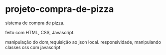 # projeto-compra-de-pizza

sistema de compra de pizza.

feito com HTML, CSS, Javascript.

manipulação do dom,requisição ao json local.
responsividade, manipulando classes css com javascript
